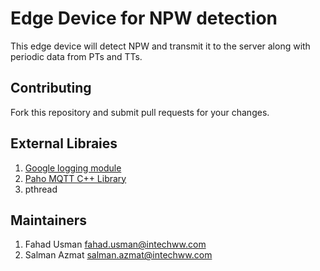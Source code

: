 # Edge Device for NPW detection
This edge device will detect NPW and transmit it to the server along with periodic data from PTs and TTs.

## Contributing
Fork this repository and submit pull requests for your changes.

## External Libraies
1. [Google logging module](https://github.com/google/glog.git)
2. [Paho MQTT C++ Library](https://github.com/eclipse/paho.mqtt.cpp) 
3. pthread

## Maintainers
1. Fahad Usman <fahad.usman@intechww.com>
2. Salman Azmat <salman.azmat@intechww.com>

